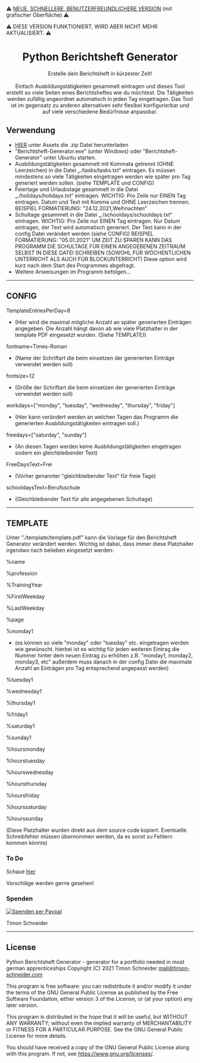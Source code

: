 :warning: [NEUE, SCHNELLERE, BENUTZERFREUNDLICHERE VERSION](https://github.com/Timon-Schneider/easy-berichtsheft-generator) (mit grafischer Oberfläche) :warning:

:warning: DIESE VERSION FUNKTIONIERT, WIRD ABER NICHT MEHR AKTUALISIERT. :warning:

<h1 align="center">Python Berichtsheft Generator</h1>

<p align="center">
Erstelle dein Berichtsheft in kürzester Zeit! <br><br>
Einfach Ausbildungstätigkeiten gesammelt eintragen und dieses Tool erstellt so viele Seiten eines Berichtsheftes wie du möchtest.
Die Tätigkeiten werden zufällig angeordnet automatisch in jeden Tag eingetragen.
Das Tool ist im gegensatz zu anderen alternativen sehr flexibel konfigurierbar und auf viele verschiedene Bedürfnisse anpassbar.
</p>

## Verwendung

- [HIER](https://github.com/Timon-Schneider/Python-Berichtsheft-Generator/releases/latest) unter Assets die .zip Datei herunterladen
- "Berichtsheft-Generator.exe" (unter Windows) oder "Berichtsheft-Generator" unter Ubuntu starten.
- Ausbildungstätigkeiten gesammelt mit Kommata getrennt (OHNE Leerzeichen) in die Datei „./tasks/tasks.txt“ eintragen.
Es müssen mindestens so viele Tätigkeiten eingetragen werden wie später pro Tag generiert werden sollen.
(siehe TEMPLATE und CONFIG)
- Feiertage und Urlaubstage gesammelt in die Datei „./holidays/holidays.txt“ eintragen.
WICHTIG: Pro Zeile nur EINEN Tag eintragen. Datum und Text mit Komma und OHNE Leerzeichen trennen.
BEISPIEL FORMATIERUNG: "24.12.2021,Weihnachten"
- Schultage gesammelt in die Datei „./schooldays/schooldays.txt“ eintragen.
WICHTIG: Pro Zeile nur EINEN Tag eintragen. Nur Datum eintragen, der Text wird automatisch generiert.
Der Text kann in der config Datei verändert werden (siehe CONFIG)
BEISPIEL FORMATIERUNG: "05.01.2021"
UM ZEIT ZU SPAREN KANN DAS PROGRAMM DIE SCHULTAGE FÜR EINEN ANGEGEBENEN ZEITRAUM SELBST IN DIESE DATEI SCHREIBEN
(SOWOHL FÜR WÖCHENTLICHEN UNTERRICHT ALS AUCH FÜR BLOCKUNTERRICHT)
Diese option wird kurz nach dem Start des Programmes abgefragt.
- Weitere Anweisungen im Programm befolgen...

---
## CONFIG

TemplateEntriesPerDay=8     
- (Hier wird die maximal mögliche Anzahl an später generierten Einträgen angegeben.
Die Anzahl hängt davon ab wie viele Platzhalter in der template PDF eingesetzt wurden.
(Siehe TEMPLATE))

fontname=Times-Roman
- (Name der Schriftart die beim einsetzen der generierten Einträge verwendet werden soll)

fontsize=12
- (Größe der Schriftart die beim einsetzen der generierten Einträge verwendet werden soll)

workdays=["monday", "tuesday", "wednesday", "thursday", "friday"]
- (Hier kann verändert werden an welchen Tagen das Programm die generierten
Ausbildungstätigkeiten eintragen soll.)

freedays=["saturday", "sunday"]
- (An diesen Tagen werden keine Ausbildungstätigkeiten eingetragen sodern ein
gleichbleibender Text)

FreeDaysText=Frei
- (Vorher genannter "gleichbleibender Text" für freie Tage)

schooldaysText=Berufsschule
- (Gleichbleibender Text für alle angegebenen Schultage)

---
## TEMPLATE

Unter "./template/template.pdf" kann die Vorlage für den Berichtsheft Generator verändert werden.
Wichtig ist dabei, dass immer diese Platzhalter irgendwo nach belieben eingesetzt werden:

%name

%profession

%TrainingYear

%FirstWeekday

%LastWeekday

%page

%monday1
- (es können so viele "monday" oder "tuesday" etc. eingetragen werden wie gewünscht.
hierbei ist es wichtig für jeden weiteren Eintrag die Nummer hinter dem neuen Eintrag
zu erhöhen z.B. "monday1, monday2, monday3, etc" außerdem muss danach in der config Datei
die maximale Anzahl an Einträgen pro Tag entsprechend angepasst werden)

%tuesday1

%wednesday1

%thursday1

%friday1

%saturday1

%sunday1

%hoursmonday

%hourstuesday

%hourswednesday

%hoursthursday

%hoursfriday

%hourssaturday

%hourssunday

(Diese Platzhalter wurden direkt aus dem source code kopiert. Eventuelle Schreibfehler müssen übernommen werden,
da es sonst zu Fehlern kommen könnte)

### To Do
Schaue [hier](https://github.com/Timon-Schneider/Python-Berichtsheft-Generator/issues)

Vorschläge werden gerne gesehen!

### Spenden
<a href="https://www.paypal.com/donate?hosted_button_id=ULE8THN3EAHJL" target="_blank"><img src="https://www.paypalobjects.com/de_DE/DE/i/btn/btn_donateCC_LG.gif" alt="Spenden per Paypal"></a>

Timon Schneider

----

## License

Python Berichtsheft Generator - generator for a portfolio needed in most german apprenticeships
Copyright (C) 2021  Timon Schneider
mail@timon-schneider.com

This program is free software: you can redistribute it and/or modify
it under the terms of the GNU General Public License as published by
the Free Software Foundation, either version 3 of the License, or
(at your option) any later version.

This program is distributed in the hope that it will be useful,
but WITHOUT ANY WARRANTY; without even the implied warranty of
MERCHANTABILITY or FITNESS FOR A PARTICULAR PURPOSE.  See the
GNU General Public License for more details.

You should have received a copy of the GNU General Public License
along with this program.  If not, see <https://www.gnu.org/licenses/>.
